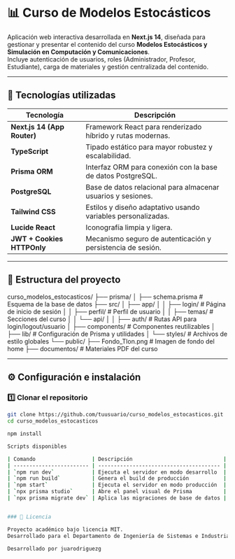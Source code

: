 # 📊 Curso de Modelos Estocásticos

Aplicación web interactiva desarrollada en **Next.js 14**, diseñada para gestionar y presentar el contenido del curso **Modelos Estocásticos y Simulación en Computación y Comunicaciones**.  
Incluye autenticación de usuarios, roles (Administrador, Profesor, Estudiante), carga de materiales y gestión centralizada del contenido.

---

## 🚀 Tecnologías utilizadas

| Tecnología | Descripción |
|-------------|--------------|
| **Next.js 14 (App Router)** | Framework React para renderizado híbrido y rutas modernas. |
| **TypeScript** | Tipado estático para mayor robustez y escalabilidad. |
| **Prisma ORM** | Interfaz ORM para conexión con la base de datos PostgreSQL. |
| **PostgreSQL** | Base de datos relacional para almacenar usuarios y sesiones. |
| **Tailwind CSS** | Estilos y diseño adaptativo usando variables personalizadas. |
| **Lucide React** | Iconografía limpia y ligera. |
| **JWT + Cookies HTTPOnly** | Mecanismo seguro de autenticación y persistencia de sesión. |

---

## 🧱 Estructura del proyecto

curso_modelos_estocasticos/
├── prisma/
│ ├── schema.prisma # Esquema de la base de datos
├── src/
│ ├── app/
│ │ ├── login/ # Página de inicio de sesión
│ │ ├── perfil/ # Perfil de usuario
│ │ ├── temas/ # Secciones del curso
│ │ └── api/
│ │ ├── auth/ # Rutas API para login/logout/usuario
│ ├── components/ # Componentes reutilizables
│ ├── lib/ # Configuración de Prisma y utilidades
│ └── styles/ # Archivos de estilo globales
└── public/
├── Fondo_Tlon.png # Imagen de fondo del home
├── documentos/ # Materiales PDF del curso


---

## ⚙️ Configuración e instalación

### 1️⃣ Clonar el repositorio
```bash
git clone https://github.com/tuusuario/curso_modelos_estocasticos.git
cd curso_modelos_estocasticos

npm install

Scripts disponibles

| Comando                  | Descripción                             |
| ------------------------ | --------------------------------------- |
| `npm run dev`            | Ejecuta el servidor en modo desarrollo  |
| `npm run build`          | Genera el build de producción           |
| `npm start`              | Ejecuta el servidor en modo producción  |
| `npx prisma studio`      | Abre el panel visual de Prisma          |
| `npx prisma migrate dev` | Aplica las migraciones de base de datos |


### 🧾 Licencia

Proyecto académico bajo licencia MIT.
Desarrollado para el Departamento de Ingeniería de Sistemas e Industrial — Universidad Nacional de Colombia.

Desarrollado por juarodriguezg
